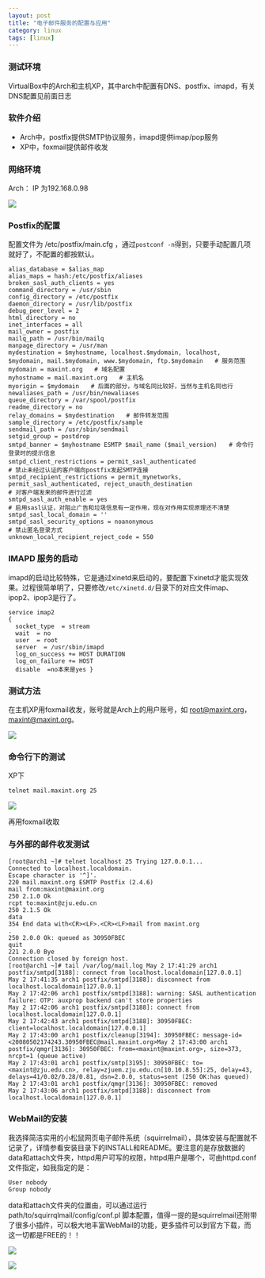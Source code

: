 ```yaml
---
layout: post
title: "电子邮件服务的配置与应用"
category: linux
tags: [linux]
---
```



### 测试环境 ###

VirtualBox中的Arch和主机XP，其中arch中配置有DNS、postfix、imapd，有关DNS配置见前面日志


### 软件介绍 ###

*    Arch中，postfix提供SMTP协议服务，imapd提供imap/pop服务
*    XP中，foxmail提供邮件收发



### 网络环境 ###

Arch： IP 为192.168.0.98

![](http://hiphotos.baidu.com/maxint/pic/item/6dfed8f38c091d42342accc5.jpg)


### Postfix的配置 ###

配置文件为  /etc/postfix/main.cfg ，通过`postconf -n`得到，只要手动配置几项就好了，不配置的都按默认。

```
alias_database = $alias_map
alias_maps = hash:/etc/postfix/aliases
broken_sasl_auth_clients = yes
command_directory = /usr/sbin
config_directory = /etc/postfix
daemon_directory = /usr/lib/postfix
debug_peer_level = 2
html_directory = no
inet_interfaces = all
mail_owner = postfix
mailq_path = /usr/bin/mailq
manpage_directory = /usr/man
mydestination = $myhostname, localhost.$mydomain, localhost, $mydomain, mail.$mydomain, www.$mydomain, ftp.$mydomain　　# 服务范围
mydomain = maxint.org　　# 域名配置
myhostname = mail.maxint.org　　# 主机名
myorigin = $mydomain　　# 后面的部分，与域名同比较好，当然与主机名同也行
newaliases_path = /usr/bin/newaliases
queue_directory = /var/spool/postfix
readme_directory = no
relay_domains = $mydestination　　# 邮件转发范围
sample_directory = /etc/postfix/sample
sendmail_path = /usr/sbin/sendmail
setgid_group = postdrop
smtpd_banner = $myhostname ESMTP $mail_name ($mail_version)　　# 命令行登录时的提示信息
smtpd_client_restrictions = permit_sasl_authenticated　　
# 禁止未经过认证的客户端向postfix发起SMTP连接
smtpd_recipient_restrictions = permit_mynetworks, permit_sasl_authenticated, reject_unauth_destination
# 对客户端发来的邮件进行过滤
smtpd_sasl_auth_enable = yes
# 启用sasl认证，对阻止广告和垃圾信息有一定作用，现在对作用实现原理还不清楚
smtpd_sasl_local_domain = ''
smtpd_sasl_security_options = noanonymous
# 禁止匿名登录方式
unknown_local_recipient_reject_code = 550
```

### IMAPD 服务的启动 ###

imapd的启动比较特殊，它是通过xinetd来启动的，要配置下xinetd才能实现效果。过程很简单明了，只要修改`/etc/xinetd.d/`目录下的对应文件imap、ipop2、ipop3是行了。

```
service imap2
{
  socket_type  = stream
  wait  = no
  user  = root
  server  = /usr/sbin/imapd
  log_on_success += HOST DURATION
  log_on_failure += HOST
  disable  =no本来是yes }
```


### 测试方法 ###

在主机XP用foxmail收发，账号就是Arch上的用户账号，如 root@maxint.org，maxint@maxint.org。

![](http://hiphotos.baidu.com/maxint/pic/item/b92710d32804e4cda8ec9a5f.jpg)


### 命令行下的测试 ###

XP下

```bash
telnet mail.maxint.org 25
```

![](http://hiphotos.baidu.com/maxint/pic/item/68e552519b20730a377abe28.jpg)

再用foxmail收取


### 与外部的邮件收发测试 ###


```
[root@arch1 ~]# telnet localhost 25 Trying 127.0.0.1...
Connected to localhost.localdomain.
Escape character is '^]'.
220 mail.maxint.org ESMTP Postfix (2.4.6)
mail from:maxint@maxint.org
250 2.1.0 Ok
rcpt to:maxint@zju.edu.cn
250 2.1.5 Ok
data
354 End data with<CR><LF>.<CR><LF>mail from maxint.org
.
250 2.0.0 Ok: queued as 30950FBEC
quit
221 2.0.0 Bye
Connection closed by foreign host.
[root@arch1 ~]# tail /var/log/mail.log May 2 17:41:29 arch1 postfix/smtpd[3188]: connect from localhost.localdomain[127.0.0.1]
May 2 17:41:35 arch1 postfix/smtpd[3188]: disconnect from localhost.localdomain[127.0.0.1]
May 2 17:42:06 arch1 postfix/smtpd[3188]: warning: SASL authentication failure: OTP: auxprop backend can't store properties
May 2 17:42:06 arch1 postfix/smtpd[3188]: connect from localhost.localdomain[127.0.0.1]
May 2 17:42:43 arch1 postfix/smtpd[3188]: 30950FBEC: client=localhost.localdomain[127.0.0.1]
May 2 17:43:00 arch1 postfix/cleanup[3194]: 30950FBEC: message-id=<20080502174243.30950FBEC@mail.maxint.org>May 2 17:43:00 arch1 postfix/qmgr[3136]: 30950FBEC: from=<maxint@maxint.org>, size=373, nrcpt=1 (queue active)
May 2 17:43:01 arch1 postfix/smtp[3195]: 30950FBEC: to=<maxint@zju.edu.cn>, relay=zjuem.zju.edu.cn[10.10.8.55]:25, delay=43, delays=41/0.02/0.28/0.81, dsn=2.0.0, status=sent (250 OK:has queued)
May 2 17:43:01 arch1 postfix/qmgr[3136]: 30950FBEC: removed
May 2 17:43:06 arch1 postfix/smtpd[3188]: disconnect from localhost.localdomain[127.0.0.1]
```

### WebMail的安装 ###

我选择简洁实用的小松鼠网页电子邮件系统（squirrelmail），具体安装与配置就不记录了，详情参看安装目录下的INSTALL和README。要注意的是存放数据的data和attach文件夹，httpd用户可写的权限，httpd用户是哪个，可由httpd.conf文件指定，如我指定的是：

```
User nobody
Group nobody
```

data和attach文件夹的位置由，可以通过运行 path/to/squirrqlmail/config/conf.pl 脚本配置，值得一提的是squirrelmail还附带了很多小插件，可以极大地丰富WebMail的功能，更多插件可以到官方下载，而这一切都是FREE的！！

![](http://hiphotos.baidu.com/maxint/pic/item/da17db01f5184e1c7aec2c5e.jpg)

![](http://hiphotos.baidu.com/maxint/pic/item/3006f84cf5242febd62afc5a.jpg)
